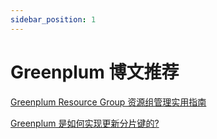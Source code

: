 ```yaml
---
sidebar_position: 1
---
```


# Greenplum 博文推荐

[Greenplum Resource Group 资源组管理实用指南](https://cn.greenplum.org/greenplum-resource-group-guide/)

[Greenplum 是如何实现更新分片键的?](https://cn.greenplum.org/greenplum-split-update/)
